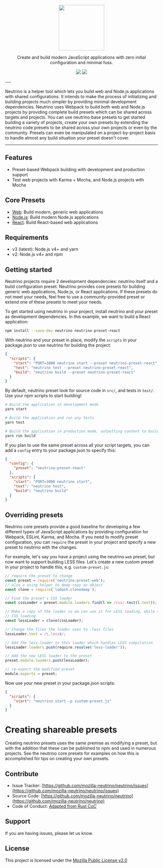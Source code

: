 <p align="center">
  <img src="https://github.com/mozilla-neutrino/neutrino/raw/logo/neutrino.png" height="150" />
</p>

<p align="center">Create and build modern JavaScript applications with zero initial configuration and minimal fuss.</p>
<p align="center"><a href="https://npmjs.org/package/neutrino"><img src="https://badge.fury.io/js/neutrino.svg"></a> <a href="https://david-dm.org/mozilla-neutrino/neutrino"><img src="https://david-dm.org/mozilla-neutrino/neutrino.svg"></a></p>
---

Neutrino is a helper tool which lets you build web and Node.js applications with shared
configurations. It intends to make the process of initializing and building projects much simpler by
providing minimal development dependencies. Neutrino uses Webpack to build both web and Node.js
projects by providing complete build presets which can be shared across targets and projects. You
can use neutrino base presets to get started building a variety of projects, create your own
presets by extending the neutrino code presets to be shared across your own projects or even by the
community. Presets can even be manipulated on a project-by-project basis to handle almost any build
situation your preset doesn't cover.

---

## Features

- Preset-based Webpack building with development and production support
- Test web projects with Karma + Mocha, and Node.js projects with Mocha

## Core Presets

- [Web](https://github.com/mozilla-neutrino/neutrino-preset-web): Build modern, generic web applications
- [Node.js](https://github.com/mozilla-neutrino/neutrino-preset-node): Build modern Node.js applications
- [React](https://github.com/mozilla-neutrino/neutrino-preset-react): Build React-based web applications

## Requirements

- v3 (latest): Node.js v4+ and yarn
- v2: Node.js v4+ and npm

## Getting started

Neutrino projects require 2 development dependencies: neutrino itself and a build configuration
preset. Neutrino provides core presets for building generic web applications, Node.js, or React
applications. If these presets do not meet your needs, feel free to use a community-provided preset
or extend one of these presets to meet your needs.

To get started using neutrino in your project, install neutrino and your preset as development
dependencies. In this example, we want to build a React application:

```sh
npm install --save-dev neutrino neutrino-preset-react
```

With neutrino and your preset in place, modify the `scripts` in your package.json to use
neutrino for building the project:

```json
{
  "scripts": {
    "start": "PORT=3000 neutrino start --preset neutrino-preset-react",
    "test": "neutrino test --preset neutrino-preset-react",
    "build": "neutrino build --preset neutrino-preset-react"
  }
}
```

By default, neutrino preset look for source code in `src/`, and tests in `test/`. Use your npm
scripts to start building!

```sh
# Build the application in development mode
yarn start

# Build the application and run any tests
yarn test

# Build the application in production mode, outputting content to build/
yarn run build
```

If you plan to use the same preset across all your script targets, you can add a `config` entry to
your package.json to specify this:

```json
{
  "config": {
    "preset": "neutrino-preset-react"
  },
  "scripts": {
    "start": "PORT=3000 neutrino start",
    "test": "neutrino test",
    "build": "neutrino build"
  }
}
```

## Overriding presets

Neutrino core presets provide a good baseline for developing a few different types of JavaScript
applications by providing configuration for Webpack, ESLint, Karma, and Mocha. If you need to modify
preset configuration, you can `require` the preset in your project and specify a new preset to
neutrino with the changes.

For example, let's say you have a project using the neutrino `web` preset, but now want to support
building LESS files. Let's create a new custom preset in your project to handle this, e.g.
`custom-preset.js`:

```js
// require the preset to change
const preset = require('neutrino-preset-web');
// also a using helper to deep-copy an object
const clone = require('lodash.clonedeep');

// Find the preset's CSS loader
const cssLoader = preset.module.loaders.find(l => /css/.test(l.test));

// Make a copy of the loader so we can use it for LESS loading, while still keeping normal
// CSS loading
const lessLoader = clone(cssLoader);

// Change the files the loader uses to .less files
lessLoader.test = /\.less$/;

// Add the less-loader to this loader which handles LESS compilation
lessLoader.loaders.push(require.resolve('less-loader'));

// Add the new LESS loader to the preset
preset.module.loaders.push(lessLoader);

// re-export the modified preset
module.exports = preset;
```

Now use your new preset in your package.json scripts:

```json
{
  "scripts": {
    "start": "neutrino start -p custom-preset.js"
  }
}
```

# Creating shareable presets

Creating neutrino presets uses the same premise as modifying a preset, but with the addition that
these can be published to npm and used in numerous projects. See the neutrino core presets for
examples on how this is accomplished for tips on creating your own presets.

## Contribute

- Issue Tracker: [https://github.com/mozilla-neutrino/neutrino/issues](https://github.com/mozilla-neutrino/neutrino/issues)
- Source Code: [https://github.com/mozilla-neutrino/neutrino](https://github.com/mozilla-neutrino/neutrino)
- Code of Conduct: [Adapted from Rust CoC](https://www.rust-lang.org/conduct.html)

## Support

If you are having issues, please let us know.

## License

This project is licensed under the [Mozilla Public License v2.0](https://github.com/mozilla-neutrino/neutrino/blob/master/LICENSE)
